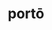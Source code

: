 ---
title: portō
meaning: to carry
ch: [six, mt, mt5thru7, ss, ss3, 7r]
pos: verb
inf: portāre
secondppstem: port
infend: āre
thirdpp: portāvī
fourthpp: portātus
conjugation: first
derivatives: teleportation, comportment
six: y
---